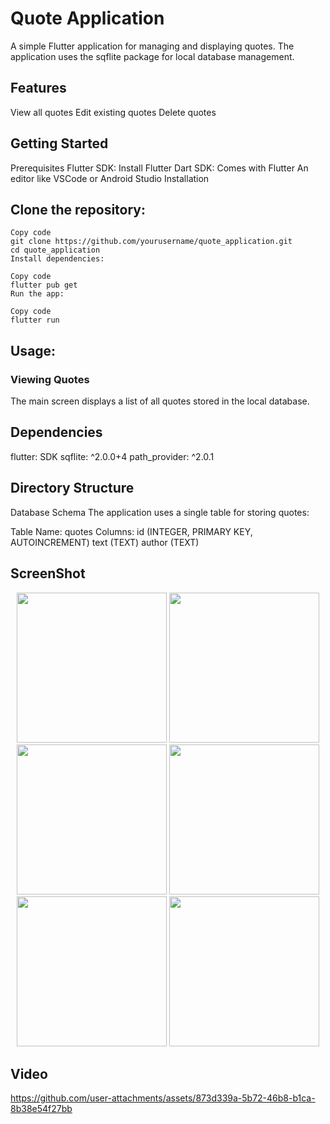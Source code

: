 

# Quote Application

A simple Flutter application for managing and displaying quotes. The application uses the sqflite package for local database management.

## Features

View all quotes
Edit existing quotes
Delete quotes

## Getting Started
Prerequisites
Flutter SDK: Install Flutter
Dart SDK: Comes with Flutter
An editor like VSCode or Android Studio
Installation
## Clone the repository:

```
Copy code
git clone https://github.com/yourusername/quote_application.git
cd quote_application
Install dependencies:
```

```
Copy code
flutter pub get
Run the app:

```

```
Copy code
flutter run
```
## Usage:

### Viewing Quotes
The main screen displays a list of all quotes stored in the local database.

## Dependencies
flutter: SDK
sqflite: ^2.0.0+4
path_provider: ^2.0.1


## Directory Structure
Database Schema
The application uses a single table for storing quotes:

Table Name: quotes
Columns:
id (INTEGER, PRIMARY KEY, AUTOINCREMENT)
text (TEXT)
author (TEXT)

## ScreenShot

<p align='center'>
  <img src='https://github.com/user-attachments/assets/e5c9bdec-4e0e-478d-a62e-2da070273743' width=240>

  <img src='https://github.com/user-attachments/assets/85e3c57c-4a9b-4cb0-9b25-e7522f72e03a' width=240>
   <img src='https://github.com/user-attachments/assets/c07afd07-2e2e-42b9-bcf1-084f312abce7' width=240>
    <img src='https://github.com/user-attachments/assets/a6370e3b-1598-4540-a6f5-2a703e25e744' width=240>
     <img src='https://github.com/user-attachments/assets/649d62f9-f938-4478-a633-865d6aeb7278' width=240>
      <img src='https://github.com/user-attachments/assets/78ec25a8-61fd-4dff-a262-b514f1a6009a' width=240>

</p>

## Video



https://github.com/user-attachments/assets/873d339a-5b72-46b8-b1ca-8b38e54f27bb


